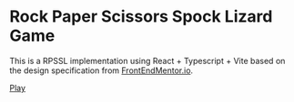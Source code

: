 # Rock Paper Scissors Spock Lizard Game

This is a RPSSL implementation using React + Typescript + Vite based on the design specification from [FrontEndMentor.io](https://www.frontendmentor.io/).

[Play](https://rock-paper-scissors-spock-lizard-blush.vercel.app/)